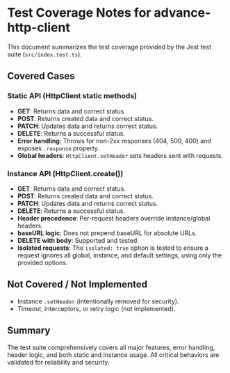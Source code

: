 # Test Coverage Notes for advance-http-client

This document summarizes the test coverage provided by the Jest test suite (`src/index.test.ts`).

## Covered Cases

### Static API (HttpClient static methods)

- **GET**: Returns data and correct status.
- **POST**: Returns created data and correct status.
- **PATCH**: Updates data and returns correct status.
- **DELETE**: Returns a successful status.
- **Error handling**: Throws for non-2xx responses (404, 500, 400) and exposes `.response` property.
- **Global headers**: `HttpClient.setHeader` sets headers sent with requests.

### Instance API (HttpClient.create())

- **GET**: Returns data and correct status.
- **POST**: Returns created data and correct status.
- **PATCH**: Updates data and returns correct status.
- **DELETE**: Returns a successful status.
- **Header precedence**: Per-request headers override instance/global headers.
- **baseURL logic**: Does not prepend baseURL for absolute URLs.
- **DELETE with body**: Supported and tested.
- **Isolated requests**: The `isolated: true` option is tested to ensure a request ignores all global, instance, and default settings, using only the provided options.

## Not Covered / Not Implemented

- Instance `.setHeader` (intentionally removed for security).
- Timeout, interceptors, or retry logic (not implemented).

## Summary

The test suite comprehensively covers all major features, error handling, header logic, and both static and instance usage. All critical behaviors are validated for reliability and security.
